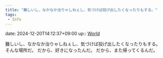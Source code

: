 ```yaml
---
title: "難しいし、なかなか治りゃしねぇし、気づけば投げ出したくなったりもする。"
tags:
 - Info
---
```


date: 2024-12-20T14:12:37+09:00
up:: [World](Bar/Novel/Topics/World.md)

難しいし、なかなか治りゃしねぇし、気づけば投げ出したくなったりもする。
そんな場所だ。
だから、好きになったんだ。
だから、また帰ってくるんだ。
